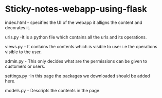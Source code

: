 # Sticky-notes-webapp-using-flask

index.html  - specifies the UI of the webapp it alligns the content and decorates it.

urls.py -It is a python file which contains all the urls and its operations.

views.py - It contains the contents which is visible to user i.e the operations visible to the user.

admin.py - This only decides what are the permissions can be given to customers or users.

settings.py -In this page the packages we downloaded should be added here.

models.py - Descripts the contents in the page.




